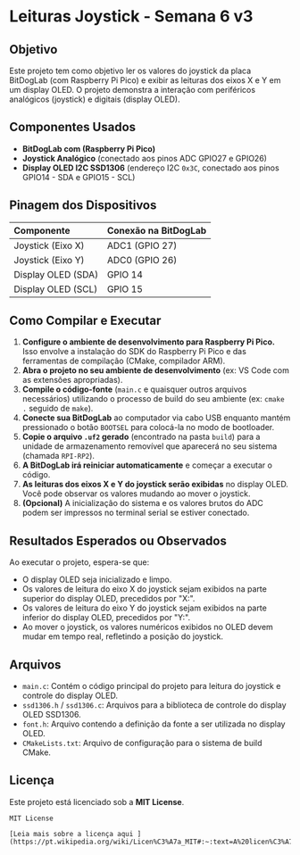 # Leituras Joystick - Semana 6 v3

## Objetivo

Este projeto tem como objetivo ler os valores do joystick da placa BitDogLab (com Raspberry Pi Pico) e exibir as leituras dos eixos X e Y em um display OLED. O projeto demonstra a interação com periféricos analógicos (joystick) e digitais (display OLED).

## Componentes Usados

*   **BitDogLab com (Raspberry Pi Pico)**
*   **Joystick Analógico** (conectado aos pinos ADC GPIO27 e GPIO26)
*   **Display OLED I2C SSD1306** (endereço I2C `0x3C`, conectado aos pinos GPIO14 - SDA e GPIO15 - SCL)

## Pinagem dos Dispositivos

| Componente            | Conexão na BitDogLab      |
| :-------------------- | :------------------------ |
| Joystick (Eixo X)     | ADC1 (GPIO 27)            |
| Joystick (Eixo Y)     | ADC0 (GPIO 26)            |
| Display OLED (SDA)    | GPIO 14                   |
| Display OLED (SCL)    | GPIO 15                   |


## Como Compilar e Executar

1.  **Configure o ambiente de desenvolvimento para Raspberry Pi Pico.** Isso envolve a instalação do SDK do Raspberry Pi Pico e das ferramentas de compilação (CMake, compilador ARM).
2.  **Abra o projeto no seu ambiente de desenvolvimento** (ex: VS Code com as extensões apropriadas).
3.  **Compile o código-fonte** (`main.c` e quaisquer outros arquivos necessários) utilizando o processo de build do seu ambiente (ex: `cmake .` seguido de `make`).
4.  **Conecte sua BitDogLab** ao computador via cabo USB enquanto mantém pressionado o botão `BOOTSEL` para colocá-la no modo de bootloader.
5.  **Copie o arquivo `.uf2` gerado** (encontrado na pasta `build`) para a unidade de armazenamento removível que aparecerá no seu sistema (chamada `RPI-RP2`).
6.  **A BitDogLab irá reiniciar automaticamente** e começar a executar o código.
7.  **As leituras dos eixos X e Y do joystick serão exibidas** no display OLED. Você pode observar os valores mudando ao mover o joystick.
8.  **(Opcional)** A inicialização do sistema e os valores brutos do ADC podem ser impressos no terminal serial se estiver conectado.

## Resultados Esperados ou Observados

Ao executar o projeto, espera-se que:

*   O display OLED seja inicializado e limpo.
*   Os valores de leitura do eixo X do joystick sejam exibidos na parte superior do display OLED, precedidos por "X:".
*   Os valores de leitura do eixo Y do joystick sejam exibidos na parte inferior do display OLED, precedidos por "Y:".
*   Ao mover o joystick, os valores numéricos exibidos no OLED devem mudar em tempo real, refletindo a posição do joystick.

## Arquivos

*   `main.c`: Contém o código principal do projeto para leitura do joystick e controle do display OLED. 
*   `ssd1306.h` / `ssd1306.c`: Arquivos para a biblioteca de controle do display OLED SSD1306.
*   `font.h`: Arquivo contendo a definição da fonte a ser utilizada no display OLED.
*   `CMakeLists.txt`: Arquivo de configuração para o sistema de build CMake.

## Licença

Este projeto está licenciado sob a **MIT License**.

```
MIT License

[Leia mais sobre a licença aqui ](https://pt.wikipedia.org/wiki/Licen%C3%A7a_MIT#:~:text=A%20licen%C3%A7a%20MIT%2C%20tamb%C3%A9m%20chamada,livre%20quanto%20em%20software%20propriet%C3%A1rio.)